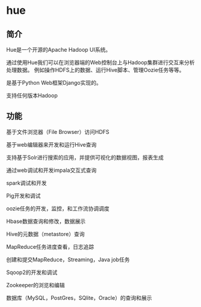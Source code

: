 # hue

## 简介

Hue是一个开源的Apache Hadoop UI系统。

通过使用Hue我们可以在浏览器端的Web控制台上与Hadoop集群进行交互来分析处理数据。
例如操作HDFS上的数据、运行Hive脚本、管理Oozie任务等等。

是基于Python Web框架Django实现的。

支持任何版本Hadoop

## 功能

基于文件浏览器（File Browser）访问HDFS

基于web编辑器来开发和运行Hive查询

支持基于Solr进行搜索的应用，并提供可视化的数据视图，报表生成

通过web调试和开发impala交互式查询

spark调试和开发

Pig开发和调试

oozie任务的开发，监控，和工作流协调调度

Hbase数据查询和修改，数据展示

Hive的元数据（metastore）查询

MapReduce任务进度查看，日志追踪

创建和提交MapReduce，Streaming，Java job任务

Sqoop2的开发和调试

Zookeeper的浏览和编辑

数据库（MySQL，PostGres，SQlite，Oracle）的查询和展示